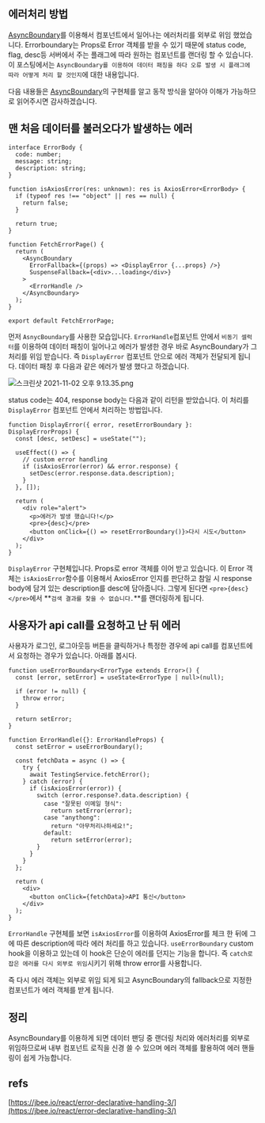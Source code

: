 ## 에러처리 방법

[AsyncBoundary](https://varletc0nst.tistory.com/39)를 이용해서 컴포넌트에서 일어나는 에러처리를 외부로 위임 했었습니다. Errorboundary는 Props로 Error 객체를 받을 수 있기 때문에 status code, flag, desc등 서버에서 주는 플래그에 따라 원하는 컴포넌트를 랜더링 할 수 있습니다. 이 포스팅에서는 `AsyncBoundary를 이용하여 데이터 패칭을 하다 오류 발생 시 플래그에 따라 어떻게 처리 할 것인지`에 대한 내용입니다.

다음 내용들은 [AsyncBoundary](https://varletc0nst.tistory.com/39)의 구현체를 알고 동작 방식을 알아야 이해가 가능하므로 읽어주시면 감사하겠습니다.

## 맨 처음 데이터를 불러오다가 발생하는 에러

```tsx
interface ErrorBody {
  code: number;
  message: string;
  description: string;
}

function isAxiosError(res: unknown): res is AxiosError<ErrorBody> {
  if (typeof res !== "object" || res == null) {
    return false;
  }

  return true;
}

function FetchErrorPage() {
  return (
    <AsyncBoundary
      ErrorFallback={(props) => <DisplayError {...props} />}
      SuspenseFallback={<div>...loading</div>}
    >
      <ErrorHandle />
    </AsyncBoundary>
  );
}

export default FetchErrorPage;
```

먼저 `AsnycBoundary`를 사용한 모습입니다. `ErrorHandle`컴포넌트 안에서 `비동기 셀럭터`를 이용하여 데이터 패칭이 일어나고 에러가 발생한 경우 바로 AsyncBoundary가 그 처리를 위임 받습니다. 즉 `DisplayError` 컴포넌트 안으로 에러 객체가 전달되게 됩니다. 데이터 패칭 후 다음과 같은 에러가 발생 했다고 하겠습니다.

![스크린샷 2021-11-02 오후 9.13.35.png](https://s3-us-west-2.amazonaws.com/secure.notion-static.com/022efde5-1703-4493-b764-255fa5eb605f/스크린샷_2021-11-02_오후_9.13.35.png)

status code는 404, response body는 다음과 같이 리턴을 받았습니다. 이 처리를 `DisplayError` 컴포넌트 안에서 처리하는 방법입니다.

```tsx
function DisplayError({ error, resetErrorBoundary }: DisplayErrorProps) {
  const [desc, setDesc] = useState("");

  useEffect(() => {
    // custom error handling
    if (isAxiosError(error) && error.response) {
      setDesc(error.response.data.description);
    }
  }, []);

  return (
    <div role="alert">
      <p>에러가 발생 했습니다!</p>
      <pre>{desc}</pre>
      <button onClick={() => resetErrorBoundary()}>다시 시도</button>
    </div>
  );
}
```

`DisplayError` 구현체입니다. Props로 error 객체를 이어 받고 있습니다. 이 Error 객체는 `isAxiosError`함수를 이용해서 AxiosError 인지를 판단하고 참일 시 response body에 담겨 있는 description를 desc에 담아줍니다. 그렇게 된다면 `<pre>{desc}</pre>`에서 **`검색 결과를 찾을 수 없습니다.`**를 랜더링하게 됩니다.

## 사용자가 api call를 요청하고 난 뒤 에러

사용자가 로그인, 로그아웃등 버튼을 클릭하거나 특정한 경우에 api call를 컴포넌트에서 요청하는 경우가 있습니다. 아래를 봅시다.

```tsx
function useErrorBoundary<ErrorType extends Error>() {
  const [error, setError] = useState<ErrorType | null>(null);

  if (error != null) {
    throw error;
  }

  return setError;
}

function ErrorHandle({}: ErrorHandleProps) {
  const setError = useErrorBoundary();

  const fetchData = async () => {
    try {
      await TestingService.fetchError();
    } catch (error) {
      if (isAxiosError(error)) {
        switch (error.response?.data.description) {
          case "잘못된 이메일 형식":
            return setError(error);
          case "anythong":
            return "아무처리나하세요!";
          default:
            return setError(error);
        }
      }
    }
  };

  return (
    <div>
      <button onClick={fetchData}>API 통신</button>
    </div>
  );
}
```

`ErrorHandle` 구현체를 보면 `isAxiosError`를 이용하여 AxiosError를 체크 한 뒤에 그에 따른 description에 따라 에러 처리를 하고 있습니다. `useErrorBoundary` custom hook을 이용하고 있는데 이 hook은 단순이 에러를 던지는 기능을 합니다. 즉 `catch로 잡은 에러를 다시 외부로 위임`시키기 위해 throw error를 사용합니다.

즉 다시 에러 객체는 외부로 위임 되게 되고 AsyncBoundary의 fallback으로 지정한 컴포넌트가 에러 객체를 받게 됩니다.

## 정리

AsyncBoundary를 이용하게 되면 데이터 팬딩 중 랜더링 처리와 에러처리를 외부로 위임하므로써 내부 컴포넌트 로직을 신경 쓸 수 있으며 에러 객체를 활용하여 에러 핸들링이 쉽게 가능합니다.

## refs

[https://jbee.io/react/error-declarative-handling-3/](https://jbee.io/react/error-declarative-handling-3/)
